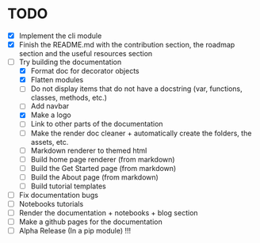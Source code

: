 # TODO
- [X] Implement the cli module
- [X] Finish the README.md with the contribution section, the roadmap section and the useful resources section
- [ ] Try building the documentation
  - [X] Format doc for decorator objects
  - [X] Flatten modules
  - [ ] Do not display items that do not have a docstring (var, functions, classes, methods, etc.)
  - [ ] Add navbar
  - [X] Make a logo
  - [ ] Link to other parts of the documentation
  - [ ] Make the render doc cleaner + automatically create the folders, the assets, etc.
  - [ ] Markdown renderer to themed html
  - [ ] Build home page renderer (from markdown)
  - [ ] Build the Get Started page (from markdown)
  - [ ] Build the About page (from markdown)
  - [ ] Build tutorial templates
- [ ] Fix documentation bugs
- [ ] Notebooks tutorials
- [ ] Render the documentation + notebooks + blog section
- [ ] Make a github pages for the documentation
- [ ] Alpha Release (In a pip module) !!!
